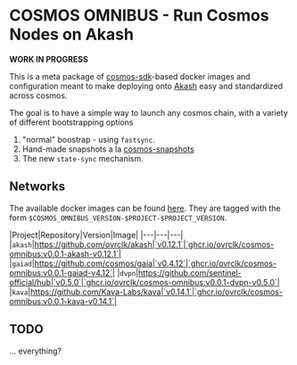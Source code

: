 # COSMOS OMNIBUS - Run Cosmos Nodes on Akash

**WORK IN PROGRESS**

This is a meta package of [cosmos-sdk](//github.com/cosmos-cosmos-sdk)-based
docker images and configuration meant to make deploying onto [Akash](//github.com/ovrclk/akash)
easy and standardized across cosmos.

The goal is to have a simple way to launch any cosmos chain, with a variety of different bootstrapping options

1. "normal" boostrap - using `fastsync`.
1. Hand-made snapshots a la [cosmos-snapshots](https://github.com/c29r3/cosmos-snapshots)
1. The new `state-sync` mechanism.

## Networks

The available docker images can be found [here](https://github.com/orgs/ovrclk/packages/container/package/cosmos-omnibus).  They are
tagged with the form `$COSMOS_OMNIBUS_VERSION-$PROJECT-$PROJECT_VERSION`.

|Project|Repository|Version|Image|
|---|---|---|
|`akash`|https://github.com/ovrclk/akash|`v0.12.1`|`ghcr.io/ovrclk/cosmos-omnibus:v0.0.1-akash-v0.12.1`|
|`gaiad`|https://github.com/cosmos/gaia|`v0.4.12`|`ghcr.io/ovrclk/cosmos-omnibus:v0.0.1-gaiad-v4.12`|
|`dvpn`|https://github.com/sentinel-official/hub|`v0.5.0`|`ghcr.io/ovrclk/cosmos-omnibus:v0.0.1-dvpn-v0.5.0`|
|`kava`|https://github.com/Kava-Labs/kava|`v0.14.1`|`ghcr.io/ovrclk/cosmos-omnibus:v0.0.1-kava-v0.14.1`|

## TODO

... everything?
